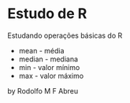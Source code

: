 # Estudo de R

Estudando operações básicas do R
- mean - média
- median - mediana
- min - valor mínimo
- max - valor máximo

by Rodolfo M F Abreu
